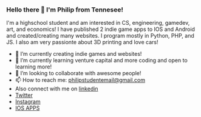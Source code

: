 ### Hello there 👋 I'm Philip from Tennesee!

<!--
**philip-hub/philip-hub** is a ✨ _special_ ✨ repository because its `README.md` (this file) appears on your GitHub profile.

Here are some ideas to get you started:

- 🔭 I’m currently creating indie games and websites!
- 🌱 I’m continuing learn venture capital and more coding!
- 👯 I’m looking to collaborate with awesome people!
- 🤔 I’m looking for help solve hard problems
- 📫 How to reach me: philipstudentemail@gmail.com
-->
I'm a highschool student and am interested in CS, engineering, gamedev, art, and economics!
I have published 2 indie game apps to IOS and Android and created/creating many websites. I program mostly in Python, PHP, and JS. 
I also am very passionte about 3D printing and love cars!

- 🔭 I’m currently creating indie games and websites!
- 🌱 I’m currently learning venture capital and more coding and open to learning more!
- 👯 I’m looking to collaborate with awesome people!
- 📫 How to reach me: philipstudentemail@gmail.com
- Also connect with me on [linkedin](https://www.linkedin.com/in/philip-pounds-4ab746188/)
- [Twitter](https://twitter.com/thephilippounds)
- [Instagram](https://www.instagram.com/blackholefalling/)
- [IOS APPS](https://apps.apple.com/us/developer/stanley-pounds/id1493462287)
<!--![alt text](https://raw.githubusercontent.com/philip-hub/philip-hub/main/sleeping.png)
-->
